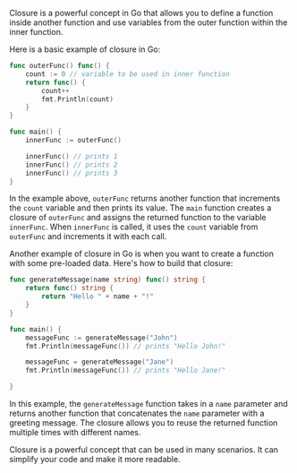 Closure is a powerful concept in Go that allows you to define a function inside another function and use variables from the outer function within the inner function.

Here is a basic example of closure in Go:

```go
func outerFunc() func() {
    count := 0 // variable to be used in inner function
    return func() {
        count++
        fmt.Println(count)
    }
}

func main() {
    innerFunc := outerFunc()

    innerFunc() // prints 1
    innerFunc() // prints 2
    innerFunc() // prints 3
}
```

In the example above, `outerFunc` returns another function that increments the `count` variable and then prints its value. The `main` function creates a closure of `outerFunc` and assigns the returned function to the variable `innerFunc`. When `innerFunc` is called, it uses the `count` variable from `outerFunc` and increments it with each call.

Another example of closure in Go is when you want to create a function with some pre-loaded data. Here's how to build that closure:

```go
func generateMessage(name string) func() string {
    return func() string {
        return "Hello " + name + "!"
    }
}

func main() {
    messageFunc := generateMessage("John")
    fmt.Println(messageFunc()) // prints "Hello John!"

    messageFunc = generateMessage("Jane")
    fmt.Println(messageFunc()) // prints "Hello Jane!"

}
```

In this example, the `generateMessage` function takes in a `name` parameter and returns another function that concatenates the `name` parameter with a greeting message. The closure allows you to reuse the returned function multiple times with different names.

Closure is a powerful concept that can be used in many scenarios. It can simplify your code and make it more readable.